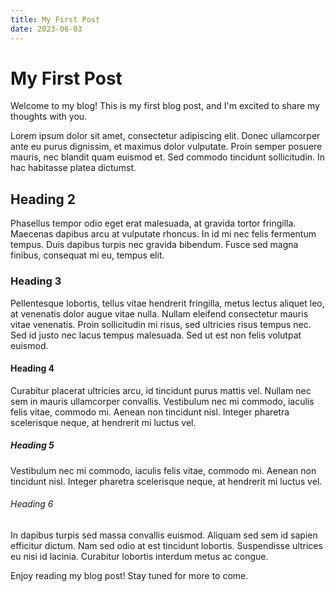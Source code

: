 ```yaml
---
title: My First Post
date: 2023-06-03
---
```


# My First Post

Welcome to my blog! This is my first blog post, and I'm excited to share my thoughts with you.

Lorem ipsum dolor sit amet, consectetur adipiscing elit. Donec ullamcorper ante eu purus dignissim, et maximus dolor vulputate. Proin semper posuere mauris, nec blandit quam euismod et. Sed commodo tincidunt sollicitudin. In hac habitasse platea dictumst.

## Heading 2

Phasellus tempor odio eget erat malesuada, at gravida tortor fringilla. Maecenas dapibus arcu at vulputate rhoncus. In id mi nec felis fermentum tempus. Duis dapibus turpis nec gravida bibendum. Fusce sed magna finibus, consequat mi eu, tempus elit.

### Heading 3

Pellentesque lobortis, tellus vitae hendrerit fringilla, metus lectus aliquet leo, at venenatis dolor augue vitae nulla. Nullam eleifend consectetur mauris vitae venenatis. Proin sollicitudin mi risus, sed ultricies risus tempus nec. Sed id justo nec lacus tempus malesuada. Sed ut est non felis volutpat euismod.

#### Heading 4

Curabitur placerat ultricies arcu, id tincidunt purus mattis vel. Nullam nec sem in mauris ullamcorper convallis. Vestibulum nec mi commodo, iaculis felis vitae, commodo mi. Aenean non tincidunt nisl. Integer pharetra scelerisque neque, at hendrerit mi luctus vel.

##### Heading 5

Vestibulum nec mi commodo, iaculis felis vitae, commodo mi. Aenean non tincidunt nisl. Integer pharetra scelerisque neque, at hendrerit mi luctus vel.

###### Heading 6

In dapibus turpis sed massa convallis euismod. Aliquam sed sem id sapien efficitur dictum. Nam sed odio at est tincidunt lobortis. Suspendisse ultrices eu nisi id lacinia. Curabitur lobortis interdum metus ac congue.

Enjoy reading my blog post! Stay tuned for more to come.
